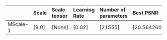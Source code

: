 |          | Scale   | Scale tensor   | Learning Rate   | Number of parameters   | Best PSNR            |
|:---------|:--------|:---------------|:----------------|:-----------------------|:---------------------|
| MScale-1 | [9.0]   | [None]         | [0.02]          | [21555]                | [20.564260482788086] |